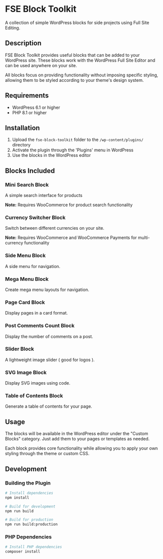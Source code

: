 # FSE Block Toolkit

A collection of simple WordPress blocks for side projects using Full Site Editing.

## Description

FSE Block Toolkit provides useful blocks that can be added to your WordPress site. These blocks work with the WordPress Full Site Editor and can be used anywhere on your site.

All blocks focus on providing functionality without imposing specific styling, allowing them to be styled according to your theme's design system.

## Requirements

- WordPress 6.1 or higher
- PHP 8.1 or higher

## Installation

1. Upload the `fse-block-toolkit` folder to the `/wp-content/plugins/` directory
2. Activate the plugin through the 'Plugins' menu in WordPress
3. Use the blocks in the WordPress editor

## Blocks Included

### Mini Search Block
A simple search interface for products

**Note:** Requires WooCommerce for product search functionality

### Currency Switcher Block
Switch between different currencies on your site.

**Note:** Requires WooCommerce and WooCommerce Payments for multi-currency functionality

### Side Menu Block
A side menu for navigation.

### Mega Menu Block
Create mega menu layouts for navigation.

### Page Card Block
Display pages in a card format.

### Post Comments Count Block
Display the number of comments on a post.

### Slider Block
A lightweight image slider ( good for logos ).

### SVG Image Block
Display SVG images using code.

### Table of Contents Block
Generate a table of contents for your page.

## Usage

The blocks will be available in the WordPress editor under the "Custom Blocks" category. Just add them to your pages or templates as needed.

Each block provides core functionality while allowing you to apply your own styling through the theme or custom CSS.

## Development

### Building the Plugin

```bash
# Install dependencies
npm install

# Build for development
npm run build

# Build for production
npm run build:production
```

### PHP Dependencies

```bash
# Install PHP dependencies
composer install
``` 